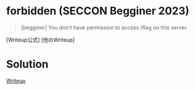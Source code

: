 # forbidden (SECCON Begginer 2023)

> [begginer]
> You don't have permission to access /flag on this server.

[Writeup公式]
[他のWriteup]

# Solution
[Writeup](./solve/writeup.md)